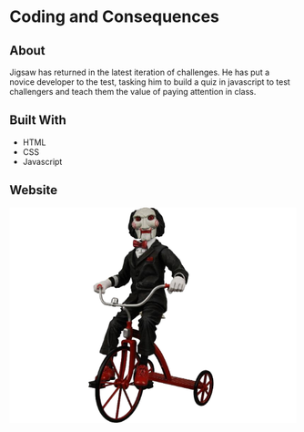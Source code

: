 # Coding and Consequences

## About
Jigsaw has returned in the latest iteration of challenges. He has put a novice developer to the test, tasking him to build a quiz in javascript to test challengers and teach them the value of paying attention in class.

## Built With
* HTML
* CSS
* Javascript

## Website

![Jigsaw](/assets/images/jigsaw.png "Final Version")